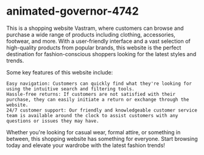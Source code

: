 # animated-governor-4742


This is a shopping website Vastram, where customers can browse and purchase a wide range of products including clothing, accessories, footwear, and more. With a user-friendly interface and a vast selection of high-quality products from popular brands, this website is the perfect destination for fashion-conscious shoppers looking for the latest styles and trends.

Some key features of this website include:

    Easy navigation: Customers can quickly find what they're looking for using the intuitive search and filtering tools.
    Hassle-free returns: If customers are not satisfied with their purchase, they can easily initiate a return or exchange through the website.
    24/7 customer support: Our friendly and knowledgeable customer service team is available around the clock to assist customers with any questions or issues they may have.

Whether you're looking for casual wear, formal attire, or something in between, this shopping website has something for everyone. Start browsing today and elevate your wardrobe with the latest fashion trends!